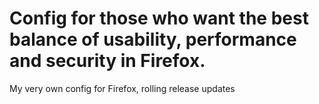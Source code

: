 # Config for those who want the best balance of usability, performance and security in Firefox.
My very own config for Firefox, rolling release updates 
